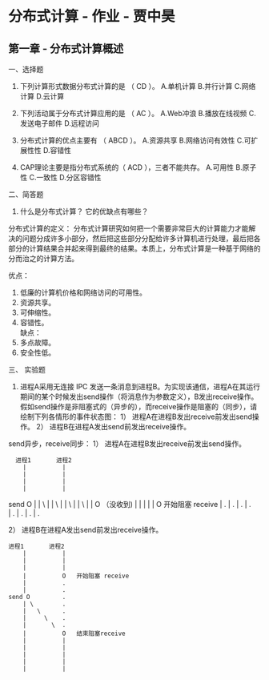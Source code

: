 # 分布式计算 - 作业 - 贾中昊

## 第一章 - 分布式计算概述

一、选择题

1. 下列计算形式数据分布式计算的是 （ CD  ）。
A.单机计算 B.并行计算 C.网络计算 D.云计算

2. 下列活动属于分布式计算应用的是 （ AC ）。
A.Web冲浪 B.播放在线视频 C.发送电子邮件 D.远程访问

3. 分布式计算的优点主要有 （ ABCD  ）。
A.资源共享 B.网络访问有效性 C.可扩展性性 D.容错性

4. CAP理论主要是指分布式系统的（ ACD ），三者不能共存。
A.可用性 B.原子性 C.一致性 D.分区容错性

二、简答题 
1. 什么是分布式计算？ 它的优缺点有哪些？

分布式计算的定义： 分布式计算研究如何把一个需要非常巨大的计算能力才能解决的问题分成许多小部分，然后把这些部分分配给许多计算机进行处理，最后把各部分的计算结果合并起来得到最终的结果。本质上，分布式计算是一种基于网络的分而治之的计算方法。

优点：
1. 低廉的计算机价格和网络访问的可用性。
2. 资源共享。
3. 可伸缩性。
4. 容错性。  
缺点：
1. 多点故障。
2. 安全性低。


三、 实验题
1. 进程A采用无连接 IPC 发送一条消息到进程B。为实现该通信，进程A在其运行期间的某个时候发出send操作（将消息作为参数定义），B发出receive操作。假如send操作是非阻塞式的（异步的），而receive操作是阻塞的（同步），请绘制下列各情形的事件状态图：
1） 进程A在进程B发出receive前发出send操作。
2） 进程B在进程A发出send前发出receive操作。

send异步，receive同步：
1） 进程A在进程B发出receive前发出send操作。

      进程1       进程2
        |          |
        |          |        
        |          |
        |          |
send    O          |
        | \        |
        |   \      | 
        |     \    |
        |       \  |
        |          O   （没收到)
        |          |
        |          |
        |          O 开始阻塞 receive 
        |          .
        |          .
        |          .
        |          .           
        |          . 
        |          .
        |          .
        |          .
        
               
2） 进程B在进程A发出send前发出receive操作。

    进程1       进程2
        |          |
        |          |        
        |          |
        |          O   开始阻塞 receive 
        |          .
        |          .        
    send O         .
        | \        .
        |   \      . 
        |     \    .
        |       \  .
        |          O   结束阻塞receive
        |          |
        |          |
        |          |
        |          |
        |          |

